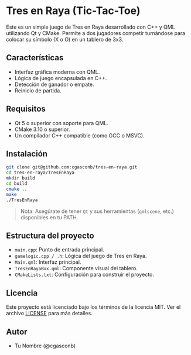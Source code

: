 # Tres en Raya (Tic-Tac-Toe)

Este es un simple juego de Tres en Raya desarrollado con C++ y QML utilizando Qt y CMake. Permite a dos jugadores competir turnándose para colocar su símbolo (X o O) en un tablero de 3x3.

## Características

- Interfaz gráfica moderna con QML.
- Lógica de juego encapsulada en C++.
- Detección de ganador o empate.
- Reinicio de partida.

## Requisitos

- Qt 5 o superior con soporte para QML.
- CMake 3.10 o superior.
- Un compilador C++ compatible (como GCC o MSVC).

## Instalación

```bash
git clone git@github.com:cgasconb/tres-en-raya.git
cd tres-en-raya/TresEnRaya
mkdir build
cd build
cmake ..
make
./TresEnRaya
```

> Nota: Asegúrate de tener `Qt` y sus herramientas (`qmlscene`, etc.) disponibles en tu PATH.

## Estructura del proyecto

- `main.cpp`: Punto de entrada principal.
- `gamelogic.cpp / .h`: Lógica del juego de Tres en Raya.
- `Main.qml`: Interfaz principal.
- `TresEnRayaBox.qml`: Componente visual del tablero.
- `CMakeLists.txt`: Configuración para construir el proyecto.

## Licencia

Este proyecto está licenciado bajo los términos de la licencia MIT. Ver el archivo [LICENSE](LICENSE) para más detalles.

## Autor

- Tu Nombre (@cgasconb)
